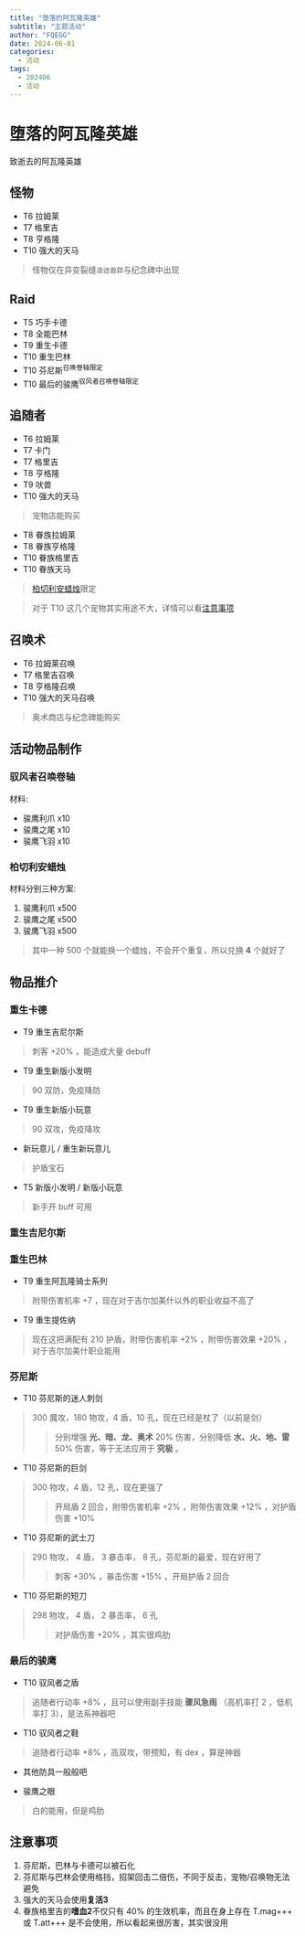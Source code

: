 ```yaml
---
title: "堕落的阿瓦隆英雄"
subtitle: "主题活动"
author: "FQEGG"
date: 2024-06-01
categories:
  - 活动
tags:
  - 202406
  - 活动
---
```


# 堕落的阿瓦隆英雄

致逝去的阿瓦隆英雄

## 怪物

- T6 拉姆莱
- T7 格里吉
- T8 亨格隆
- T10 强大的天马

> 怪物仅在异变裂缝`浪迹兽踪`与纪念碑中出现

## Raid

- T5 巧手卡德
- T8 全能巴林
- T9 重生卡德
- T10 重生巴林
- T10 芬尼斯<sup>召唤卷轴限定</sup>
- T10 最后的骏鹰<sup>驭风者召唤卷轴限定</sup>

## 追随者

- T6 拉姆莱
- T7 卡门
- T7 格里吉
- T8 亨格隆
- T9 吠兽
- T10 强大的天马

> 宠物店能购买

- T8 眷族拉姆莱
- T8 眷族亨格隆
- T10 眷族格里吉
- T10 眷族天马

> [柏切利安蜡烛](#柏切利安蜡烛)限定

> 对于 T10 这几个宠物其实用途不大，详情可以看[注意事项](#注意事项)

## 召唤术

- T6 拉姆莱召唤
- T7 格里吉召唤
- T8 亨格隆召唤
- T10 强大的天马召唤

> 奥术商店与纪念碑能购买

## 活动物品制作

### 驭风者召唤卷轴

材料:

- 骏鹰利爪 x10
- 骏鹰之尾 x10
- 骏鹰飞羽 x10

### 柏切利安蜡烛

材料分别三种方案:

1. 骏鹰利爪 x500
2. 骏鹰之尾 x500
3. 骏鹰飞羽 x500

> 其中一种 500 个就能换一个蜡烛，不会开个重复，所以兑换 **4** 个就好了

## 物品推介

### 重生卡德

- T9 重生吉尼尔斯
> 刺客 +20% ，能造成大量 debuff

- T9 重生新版小发明
> 90 双防，免疫降防

- T9 重生新版小玩意
> 90 双攻，免疫降攻

- 新玩意儿 / 重生新玩意儿
> 护盾宝石

- T5 新版小发明 / 新版小玩意
> 新手开 buff 可用

### 重生吉尼尔斯

### 重生巴林

- T9 重生阿瓦隆骑士系列
> 附带伤害机率 +7 ，现在对于吉尔加美什以外的职业收益不高了

- T9 重生提佐纳
> 现在这把满配有 210 护盾，附带伤害机率 +2% ，附带伤害效果 +20% ，对于吉尔加美什职业能用

### 芬尼斯

- T10 芬尼斯的迷人刺剑
> 300 魔攻，180 物攻，4 盾，10 孔，现在已经是杖了（以前是剑）
>> 分别增强 **光、暗、龙、奥术** 20% 伤害，分别降低 **水、火、地、雷** 50% 伤害，等于无法应用于 **究极** 。

- T10 芬尼斯的巨剑
> 300 物攻，4 盾，12 孔，现在更强了
>> 开局盾 2 回合，附带伤害机率 +2% ，附带伤害效果 +12% ，对护盾伤害 +10%

- T10 芬尼斯的武士刀
> 290 物攻， 4 盾， 3 暴击率， 8 孔，芬尼斯的最爱，现在好用了
>> 刺客 +30% ，暴击伤害 +15% ，开局护盾 2 回合

- T10 芬尼斯的短刀
> 298 物攻， 4 盾， 2 暴击率， 6 孔
>> 对护盾伤害 +20% ，其实很鸡肋

### 最后的骏鹰

- T10 驭风者之盾
> 追随者行动率 +8% ，且可以使用副手技能 **骤风急雨** （高机率打 2 ，低机率打 3），是法系神器吧

- T10 驭风者之鞋

> 追随者行动率 +8% ，高双攻，带预知，有 dex ，算是神器

- 其他防具一般般吧

- 骏鹰之眼
> 白的能用，但是鸡肋

## 注意事项

1. 芬尼斯，巴林与卡德可以被石化
2. 芬尼斯与巴林会使用格挡，招架回击二倍伤，不同于反击，宠物/召唤物无法避免
3. 强大的天马会使用**复活3**
4. 眷族格里吉的**嗜血2**不仅只有 40% 的生效机率，而且在身上存在 T.mag+++ 或 T.att+++ 是不会使用，所以看起来很厉害，其实很没用